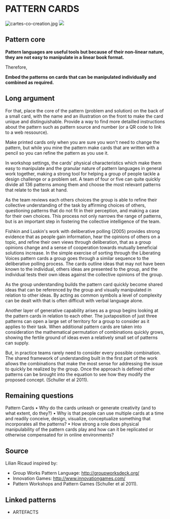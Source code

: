 # PATTERN CARDS

![cartes-co-creation.jpg]({{site.baseurl}}/cartes-co-creation.jpg)
<img src="https://github.com/lilianricaud/patterns/blob/master/cartes-co-creation.jpg?raw=true">

## Pattern core

**Pattern languages are useful tools but because of their non-linear nature, they are not easy to manipulate in a linear book format.** 

Therefore, 

**Embed the patterns on cards that can be manipulated individually and combined as required.**

## Long argument

For that, place the core of the pattern (problem and solution) on the back of a small card, with the name and an illustration on the front to make the card unique and distinguishable. Provide a way to find more detailled instructions about the pattern such as pattern source and number (or a QR code to link to a web ressource). 

Make printed cards only when you are sure you won't need to change the pattern, but while you mine the pattern make cards that are written with a pencil so you can refine the pattern as you use it.

In workshop settings, the cards' physical characteristics which make them easy to manipulate and the granular nature of pattern languages in general work together, making a strong tool for helping a group of people tackle a design challenge or a problem set. A team of four or five can quite quickly divide all 136 patterns among them and choose the most relevant patterns that relate to the task at hand. 

As the team reviews each others choices the group is able to refine their collective understanding of the task by affirming choices of others, questioning patterns that do not fit in their perception, and making a case for their own choices. This process not only narrows the range of patterns, but is an important step in fostering the collective intelligence of the team.

Fishkin and Luskin's work with deliberative polling (2005) provides strong evidence that as people gain information,
hear the opinions of others on a topic, and refine their own views through deliberation, that as a group opinions change and a sense of cooperation towards mutually beneficial solutions increase. In the simple exercise of sorting through the Liberating Voices pattern cards a group goes through a similar sequence to the deliberative polling process. The cards outline ideas that may not have been known to the individual, others ideas are presented to the group, and the individual tests their own ideas against the collective opinions of the group.
 
As the group understanding builds the pattern card quickly become shared ideas that can be referenced by the group and visually manipulated in relation to other ideas. By acting as common symbols a level of complexity can be dealt with that is often difficult with verbal language alone. 

Another layer of generative capability arises as a group begins looking at the pattern cards in relation to each other. The juxtaposition of just three patterns can open a large set of territory for a group to consider as it applies to their task. When additional pattern cards are taken into consideration the mathematical permutation of combinations quickly grows, showing the fertile ground of ideas even a relatively small set of patterns can supply. 

But, in practice teams rarely need to consider every possible combination. The shared framework of understanding built in the first part of the work allows the combinations that make the most sense for addressing the issue to quickly be realized by the group. Once the approach is defined other patterns can be brought into the equation to see how they modify the proposed concept.
(Schuller et al 2011).


## Remaining questions

Pattern Cards
• Why do the cards unleash or generate creativity (and to what extent, do they?)
• Why is that people can use multiple cards at a time and readily conceive, design, visualize, conceptualize something that incorporates all the patterns?
• How strong a role does physical manipulability of the pattern cards play and how can it be replicated or otherwise
compensated for in online environments?

## Source
Lilian Ricaud inspired by:
- Group Works Pattern Language: http://groupworksdeck.org/
- Innovation Games: http://www.innovationgames.com/
- Pattern Workshops and Pattern Games (Schuller et al 2011).

## Linked patterns

- ARTEFACTS


